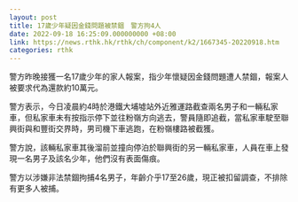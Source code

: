 ```yaml
---
layout: post
title: 17歲少年疑因金錢問題被禁錮　警方拘4人
date: 2022-09-18 16:25:09.000000000 +08:00
link: https://news.rthk.hk/rthk/ch/component/k2/1667345-20220918.htm
categories: rthk
---
```


警方昨晚接獲一名17歲少年的家人報案，指少年懷疑因金錢問題遭人禁錮，報案人被要求代為還款約10萬元。

警方表示，今日凌晨約4時於港鐵大埔墟站外近雅運路截查兩名男子和一輛私家車，但私家車未有按指示停下並往粉嶺方向逃去，警員隨即追截，當私家車駛至聯興街與和豐街交界時，男司機下車逃跑，在粉嶺樓路被截獲。

警方說，該輛私家車其後溜前並撞向停泊於聯興街的另一輛私家車，人員在車上發現一名男子及該名少年，他們沒有表面傷痕。

警方以涉嫌非法禁錮拘捕4名男子，年齡介乎17至26歲，現正被扣留調查，不排除有更多人被捕。

